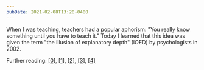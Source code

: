 ```yaml
---
pubDate: 2021-02-08T13:20-0400
---
```


When I was teaching, teachers had a popular aphorism: "You really know something until you have to teach it." Today I learned that this idea was given the term "the illusion of explanatory depth" (IOED) by psychologists in 2002.

Further reading: [[0]](http://www.meteo.mcgill.ca/~huardda/articles/rosenblit02.pdf), [[1]](https://cogsci.mindmodeling.org/2016/papers/0185/paper0185.pdf), [[2]](https://www.edge.org/response-detail/27117), [[3]](https://behavioralscientist.org/to-fight-polarization-ask-how-does-that-policy-work/), [[4]](https://www.npr.org/sections/13.7/2015/07/06/420513593/what-you-really-know-about-bicycles)